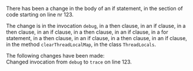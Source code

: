There has been a change in the body of an if statement, in the section of code starting on line nr 123.
  
The change is in the invocation ```debug```, in a then clause, in an if clause, in a then clause, in an if clause, in a then clause, in an if clause, in a for statement, in a then clause, in an if clause, in a then clause, in an if clause, in the method ```clearThreadLocalMap```, in the class ```ThreadLocals```.
  
The following changes have been made:  
Changed invocation from ```debug``` to ```trace``` on line 123.  
